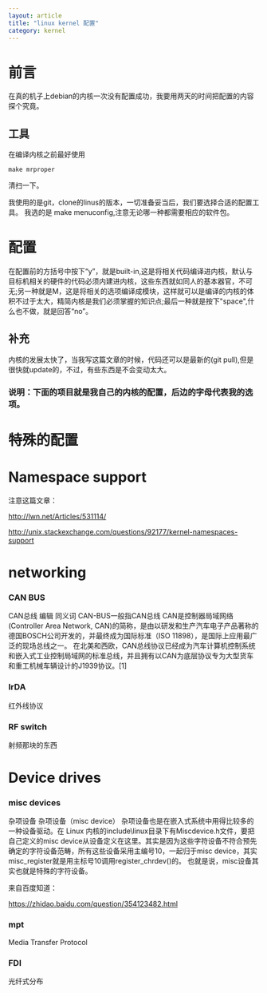```yaml
---
layout: article
title: "linux kernel 配置"
category: kernel
---
```


# 前言
在真的机子上debian的内核一次没有配置成功，我要用两天的时间把配置的内容探个究竟。

## 工具
在编译内核之前最好使用

	make mrproper

清扫一下。

我使用的是git，clone的linus的版本，一切准备妥当后，我们要选择合适的配置工具。
我选的是 make menuconfig,注意无论哪一种都需要相应的软件包。

# 配置
在配置前的方括号中按下“y”，就是built-in,这是将相关代码编译进内核，默认与目标机相关的硬件的代码必须内建进内核，这些东西就如同人的基本器官，不可无;另一种就是M，这是将相关的选项编译成模块，这样就可以是编译的内核的体积不过于太大，精简内核是我们必须掌握的知识点;最后一种就是按下"space",什么也不做，就是回答“no”。

## 补充
内核的发展太快了，当我写这篇文章的时候，代码还可以是最新的(git pull),但是很快就update的，不过，有些东西是不会变动太大。

### 说明：下面的项目就是我自己的内核的配置，后边的字母代表我的选项。


# 特殊的配置

# Namespace support

注意这篇文章：

http://lwn.net/Articles/531114/

http://unix.stackexchange.com/questions/92177/kernel-namespaces-support

# networking

### CAN BUS

CAN总线 编辑
同义词 CAN-BUS一般指CAN总线
CAN是控制器局域网络(Controller Area Network, CAN)的简称，是由以研发和生产汽车电子产品著称的德国BOSCH公司开发的，并最终成为国际标准（ISO 11898），是国际上应用最广泛的现场总线之一。 在北美和西欧，CAN总线协议已经成为汽车计算机控制系统和嵌入式工业控制局域网的标准总线，并且拥有以CAN为底层协议专为大型货车和重工机械车辆设计的J1939协议。[1]

### IrDA

红外线协议

### RF switch

射频那块的东西

# Device drives

### misc devices

杂项设备 杂项设备（misc device）
杂项设备也是在嵌入式系统中用得比较多的一种设备驱动。在 Linux 内核的include\linux目录下有Miscdevice.h文件，要把自己定义的misc device从设备定义在这里。其实是因为这些字符设备不符合预先确定的字符设备范畴，所有这些设备采用主编号10，一起归于misc device，其实misc_register就是用主标号10调用register_chrdev()的。
也就是说，misc设备其实也就是特殊的字符设备。

来自百度知道：

https://zhidao.baidu.com/question/354123482.html

### mpt
Media Transfer Protocol

### FDI

光纤式分布


